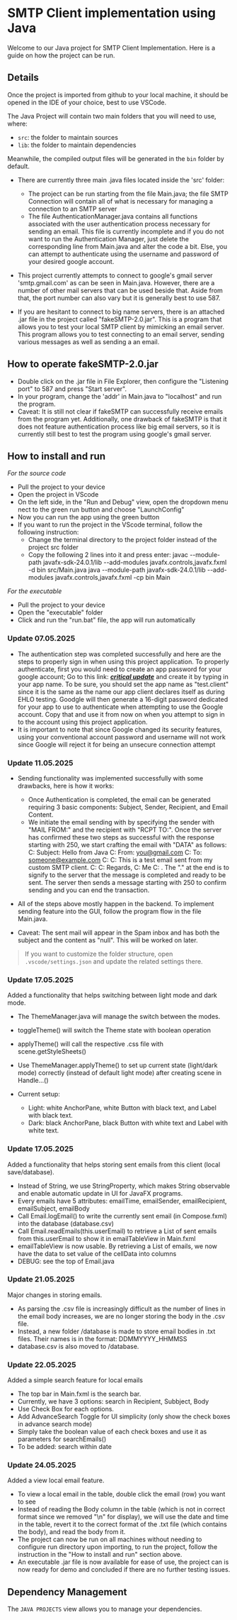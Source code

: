 # SMTP Client implementation using Java

Welcome to our Java project for SMTP Client Implementation. Here is a guide on how the project can be run.

## Details

Once the project is imported from github to your local machine, it should be opened in the IDE of your choice, best to use VSCode.

The Java Project will contain two main folders that you will need to use, where:

- `src`: the folder to maintain sources
- `lib`: the folder to maintain dependencies

Meanwhile, the compiled output files will be generated in the `bin` folder by default.

- There are currently three main .java files located inside the 'src' folder: 
    - The project can be run starting from the file Main.java; the file SMTP Connection will contain all of what is necessary for managing a connection to an SMTP server
    - The file AuthenticationManager.java contains all functions associated with the user authentication process necessary for sending an email. This file is currently incomplete and if you do not want to run the Authentication Manager, just delete the corresponding line from Main.java and alter the code a bit. Else, you can attempt to authenticate using the username and password of your desired google account.

- This project currently attempts to connect to google's gmail server 'smtp.gmail.com' as can be seen in Main.java. However, there are a number of other mail servers that can be used beside that. Aside from that, the port number can also vary but it is generally best to use 587.

- If you are hesitant to connect to big name servers, there is an attached .jar file in the project called "fakeSMTP-2.0.jar". This is a program that allows you to test your local SMTP client by mimicking an email server. This program allows you to test connecting to an email server, sending various messages as well as sending a an email. 

## How to operate fakeSMTP-2.0.jar
- Double click on the .jar file in File Explorer, then configure the "Listening port" to 587 and press "Start server".
- In your program, change the 'addr' in Main.java to "localhost" and run the program.
- Caveat: It is still not clear if fakeSMTP can successfully receive emails from the program yet. Additionally, one drawback of fakeSMTP is that it does not feature authentication process like big email servers, so it is currently still best to test the program using google's gmail server.

## How to install and run
*For the source code*
- Pull the project to your device
- Open the project in VScode
- On the left side, in the "Run and Debug" view, open the dropdown menu nect to the green run button and choose "LaunchConfig"
- Now you can run the app using the green button
- If you want to run the project in the VScode terminal, follow the following instruction:
    - Change the terminal directory to the project folder instead of the project src folder
    - Copy the following 2 lines into it and press enter:
        javac --module-path javafx-sdk-24.0.1/lib --add-modules javafx.controls,javafx.fxml -d bin src/Main.java
        java --module-path javafx-sdk-24.0.1/lib --add-modules javafx.controls,javafx.fxml -cp bin Main


*For the executable*
- Pull the project to your device
- Open the "executable" folder
- Click and run the "run.bat" file, the app will run automatically 



### Update 07.05.2025
- The authentication step was completed successfully and here are the steps to properly sign in when using this project application. To properly authenticate, first you would need to create an app password for your google account; Go to this link: ***[critical update](https://myaccount.google.com/apppasswords)*** and create it by typing in your app name. To be sure, you should set the app name as "test.client" since it is the same as the name our app client declares itself as during EHLO testing. Goodgle will then generate a 16-digit password dedicated for your app to use to authenticate when attempting to use the Google account. Copy that and use it from now on when you attempt to sign in to the account using this project application. 
- It is important to note that since Google changed its security features, using your conventional account password and username will not work since Google will reject it for being an unsecure connection attempt

### Update 11.05.2025
- Sending functionality was implemented successfully with some drawbacks, here is how it works:
    - Once Authentication is completed, the email can be generated requiring 3 basic components: Subject, Sender, Recipient, and Email Content. 
    - We initiate the email sending with by specifying the sender with "MAIL FROM:" and the recipient with "RCPT TO:". Once the server has confirmed these two steps as successful with the response starting with 250, we start crafting the email with "DATA" as follows:
        C: Subject: Hello from Java
        C: From: you@gmail.com
        C: To: someone@example.com
        C:
        C: This is a test email sent from my custom SMTP client.
        C:
        C: Regards,
        C: Me
        C: .
    The "." at the end is to signify to the server that the message is completed and ready to be sent. The server then sends a message starting with 250 to confirm sending and you can end the transaction.
- All of the steps above mostly happen in the backend. To implement sending feature into the GUI, follow the program flow in the file Main.java.

- Caveat: The sent mail will appear in the Spam inbox and has both the subject and the content as "null". This will be worked on later.

> If you want to customize the folder structure, open `.vscode/settings.json` and update the related settings there.

### Update 17.05.2025
Added a functionality that helps switching between light mode and dark mode.
- The ThemeManager.java will manage the switch between the modes.
- toggleTheme() will switch the Theme state with boolean operation
- applyTheme() will call the respective .css file with scene.getStyleSheets()
- Use ThemeManager.applyTheme() to set up current state (light/dark mode) correctly (instead of default light mode) after creating scene in Handle...()

- Current setup:
    - Light: white AnchorPane, white Button with black text, and Label with black text.
    - Dark: black AnchorPane, black Button with white text and Label with white text.

### Update 17.05.2025
Added a functionality that helps storing sent emails from this client (local save/database).
- Instead of String, we use StringProperty, which makes String observable and enable automatic update in UI for JavaFX programs.
- Every emails have 5 attributes: emailTime, emailSender, emailRecipient, emailSubject, emailBody
- Call Email.logEmail() to write the currently sent email (in Compose.fxml) into the database (database.csv)
- Call Email.readEmails(this.userEmail) to retrieve a List of sent emails from this.userEmail to show it in emailTableView in Main.fxml
- emailTableView is now usable. By retrieving a List of emails, we now have the data to set value of the cellData into columns
- DEBUG: see the top of Email.java

### Update 21.05.2025
Major changes in storing emails.
- As parsing the .csv file is increasingly difficult as the number of lines in the email body increases, we are no longer storing the body in the .csv file.
- Instead, a new folder /database is made to store email bodies in .txt files. Their names is in the format: DDMMYYYY_HHMMSS
- database.csv is also moved to /database.

### Update 22.05.2025
Added a simple search feature for local emails
- The top bar in Main.fxml is the search bar.
- Currently, we have 3 options: search in Recipient, Subbject, Body
- Use Check Box for each options.
- Add AdvanceSearch Toggle for UI simplicity (only show the check boxes in advance search mode)
- Simply take the boolean value of each check boxes and use it as parameters for searchEmails()
- To be added: search within date

### Update 24.05.2025
Added a view local email feature.
- To view a local email in the table, double click the email (row) you want to see
- Instead of reading the Body column in the table (which is not in correct format since we removed "\n" for display), we will use the date and time in the table, revert it to the correct format of the .txt file (which contains the body), and read the body from it.
- The project can now be run on all machines without needing to configure run directory upon importing, to run the project, follow the instruction in the "How to install and run" section above.
- An executable .jar file is now available for ease of use, the project can is now ready for demo and concluded if there are no further testing issues.

## Dependency Management

The `JAVA PROJECTS` view allows you to manage your dependencies. 
